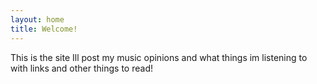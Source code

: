 ```yaml
---
layout: home
title: Welcome!
---
```


This is the site Ill post my music opinions and what things im listening to with links and other things to read!
